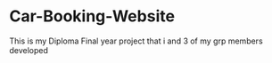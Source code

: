 # Car-Booking-Website
This is my Diploma Final year project that i and 3 of my grp members developed

